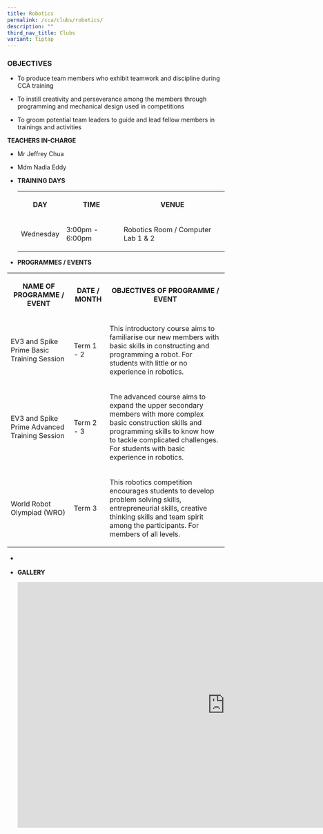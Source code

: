 ```yaml
---
title: Robotics
permalink: /cca/clubs/robotics/
description: ""
third_nav_title: Clubs
variant: tiptap
---
```

<h3>OBJECTIVES</h3>
<ul data-tight="true" class="tight">
<li>
<p>To produce team members who exhibit teamwork and discipline during CCA
training</p>
</li>
<li>
<p>To instill creativity and perseverance among the members through programming
and mechanical design used in competitions</p>
</li>
<li>
<p>To groom potential team leaders to guide and lead fellow members in trainings
and activities</p>
</li>
</ul>
<p><strong>TEACHERS IN-CHARGE</strong>
</p>
<ul data-tight="true" class="tight">
<li>
<p>Mr Jeffrey Chua</p>
</li>
<li>
<p>Mdm&nbsp;Nadia Eddy</p>
</li>
</ul>
<p></p>
<ul>
<li>
<p><strong>TRAINING DAYS</strong>
</p>
<p></p>
<table>
<tbody>
<tr>
<th rowspan="1" colspan="1">
<p>DAY</p>
</th>
<th rowspan="1" colspan="1">
<p>TIME</p>
</th>
<th rowspan="1" colspan="1">
<p>VENUE</p>
</th>
</tr>
<tr>
<td rowspan="1" colspan="1">
<p>Wednesday</p>
</td>
<td rowspan="1" colspan="1">
<p>3:00pm - 6:00pm</p>
</td>
<td rowspan="1" colspan="1">
<p>Robotics Room / Computer Lab 1 &amp; 2</p>
</td>
</tr>
</tbody>
</table>
<p></p>
</li>
<li>
<p><strong>PROGRAMMES / EVENTS</strong>
</p>
<p></p>
</li>
</ul>
<table>
<tbody>
<tr>
<th rowspan="1" colspan="1">
<p>NAME OF PROGRAMME / EVENT</p>
</th>
<th rowspan="1" colspan="1">
<p>DATE / MONTH</p>
</th>
<th rowspan="1" colspan="1">
<p>OBJECTIVES OF PROGRAMME / EVENT</p>
</th>
</tr>
<tr>
<td rowspan="1" colspan="1">
<p>EV3 and Spike Prime Basic Training Session</p>
</td>
<td rowspan="1" colspan="1">
<p>Term 1 - 2</p>
</td>
<td rowspan="1" colspan="1">
<p>This introductory course aims to familiarise our new members with basic
skills in constructing and programming a robot. For students with little
or no experience in robotics.</p>
</td>
</tr>
<tr>
<td rowspan="1" colspan="1">
<p>EV3 and Spike Prime Advanced Training Session</p>
</td>
<td rowspan="1" colspan="1">
<p>Term 2 - 3</p>
</td>
<td rowspan="1" colspan="1">
<p>The advanced course aims to expand the upper secondary members with more
complex basic construction skills and programming skills to know how to
tackle complicated challenges. For students with basic experience in robotics.</p>
</td>
</tr>
<tr>
<td rowspan="1" colspan="1">
<p>World Robot Olympiad (WRO)</p>
</td>
<td rowspan="1" colspan="1">
<p>Term 3</p>
</td>
<td rowspan="1" colspan="1">
<p>This robotics competition encourages students to develop problem solving
skills, entrepreneurial skills, creative thinking skills and team spirit
among the participants. For members of all levels.</p>
</td>
</tr>
</tbody>
</table>
<ul>
<li>
<p></p>
</li>
<li>
<p><strong>GALLERY</strong>
</p>
<p></p>
<div class="iframe-wrapper">
<iframe height="569" width="960" allowfullscreen="true" frameborder="0" src="https://docs.google.com/presentation/d/e/2PACX-1vROzHz8B7Qq9tRcD4lwOl9cpA8OCn08S-A6gHMepysLy5bukmZSBVGGyfoN5w-6Ez1EW29qZeqz0Eys/embed?start=true&amp;loop=true&amp;delayms=3000"></iframe>
</div>
<p></p>
</li>
</ul>
<p></p>